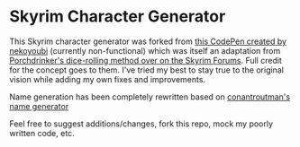 # Skyrim Character Generator

This Skyrim character generator was forked from [this CodePen created by nekoyoubi](https://codepen.io/nekoyoubi/pen/xddPoo) (currently non-functional) which was itself an adaptation from [Porchdrinker's dice-rolling method over on the Skyrim Forums](http://skyrimforums.org/sf/threads/random-character-creation-system-long.19549/). Full credit for the concept goes to them. I've tried my best to stay true to the original vision while adding my own fixes and improvements.

Name generation has been completely rewritten based on [conantroutman's name generator](https://github.com/conantroutman/vue-tesnamegenerator)

Feel free to suggest additions/changes, fork this repo, mock my poorly written code, etc.